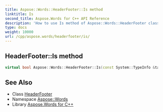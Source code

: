 ```yaml
---
title: Aspose::Words::HeaderFooter::Is method
linktitle: Is
second_title: Aspose.Words for C++ API Reference
description: 'How to use Is method of Aspose::Words::HeaderFooter class in C++.'
type: docs
weight: 10000
url: /cpp/aspose.words/headerfooter/is/
---
```

## HeaderFooter::Is method




```cpp
virtual bool Aspose::Words::HeaderFooter::Is(const System::TypeInfo &target) const override
```

## See Also

* Class [HeaderFooter](../)
* Namespace [Aspose::Words](../../)
* Library [Aspose.Words for C++](../../../)
